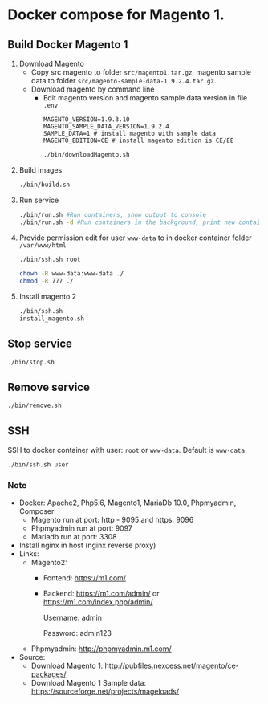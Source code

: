 # Docker compose for Magento 1.

## Build Docker Magento 1
1. Download Magento
    - Copy src magento to folder `src/magento1.tar.gz`, magento sample data to folder `src/magento-sample-data-1.9.2.4.tar.gz`.
    - Download magento by command line
        - Edit magento version and magento sample data version in file `.env`
            ```text
            MAGENTO_VERSION=1.9.3.10
            MAGENTO_SAMPLE_DATA_VERSION=1.9.2.4
            SAMPLE_DATA=1 # install magento with sample data
            MAGENTO_EDITION=CE # install magento edition is CE/EE
            ```
            ```bash
            ./bin/downloadMagento.sh
            ```
2. Build images
    ```bash
    ./bin/build.sh
    ```
3. Run service
    ```bash
    ./bin/run.sh #Run containers, show output to console
    ./bin/run.sh -d #Run containers in the background, print new container names
    ```
4. Provide permission edit for user `www-data` to in docker container folder `/var/www/html`
    ```bash
    ./bin/ssh.sh root
    ```
    ```bash
    chown -R www-data:www-data ./
    chmod -R 777 ./
    ```
5. Install magento 2
    ```bash
    ./bin/ssh.sh
    install_magento.sh 
    ```

## Stop service
```bash
./bin/stop.sh
```

## Remove service
```bash
./bin/remove.sh
```

## SSH
SSH to docker container with user: `root` or `www-data`. Default is `www-data`
```bash
./bin/ssh.sh user
```

### Note
- Docker: Apache2, Php5.6, Magento1, MariaDb 10.0, Phpmyadmin, Composer
    - Magento run at port: http - 9095 and https: 9096
    - Phpmyadmin run at port: 9097
    - Mariadb run at port: 3308
- Install nginx in host (nginx reverse proxy)
- Links:
    - Magento2: 
        - Fontend: https://m1.com/
        - Backend: https://m1.com/admin/ or https://m1.com/index.php/admin/
        
            Username: admin
            
            Password: admin123
    - Phpmyadmin: http://phpmyadmin.m1.com/
- Source:
    - Download Magento 1: http://pubfiles.nexcess.net/magento/ce-packages/
    - Download Magento 1 Sample data: https://sourceforge.net/projects/mageloads/